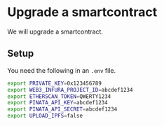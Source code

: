 # Upgrade a smartcontract

We will upgrade a smartcontract.

## Setup

You need the following in an `.env` file.

```bash
export PRIVATE_KEY=0x123456789
export WEB3_INFURA_PROJECT_ID=abcdef1234
export ETHERSCAN_TOKEN=QWERTY1234
export PINATA_API_KEY=abcdef1234
export PINATA_API_SECRET=abcdef1234
export UPLOAD_IPFS=false
```
